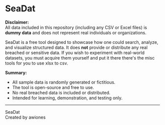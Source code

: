 # SeaDat

**Disclaimer:**  
All data included in this repository (including any CSV or Excel files) is **dummy data** and does not represent real individuals or organizations.

SeaDat is a free tool designed to showcase how one could search, analyze, and visualize structured data. It does **not** provide or distribute any real breached or sensitive data. If you wish to experiment with real-world datasets, you must acquire them yourself and put it there there's the misc tools for you to use xlsx to csv.

**Summary:**

- All sample data is randomly generated or fictitious.
- The tool is open-source and free to use.
- No real breached data is included or distributed.
- Intended for learning, demonstration, and testing only.

---

SeaDat  
Created by awiones
